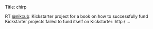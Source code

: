 Title: chirp

RT <a href="http://twitter.com/nikcub">@nikcub</a>: Kickstarter project for a book on how to successfully fund Kickstarter projects failed to fund itself on Kickstarter: http:/ ...

